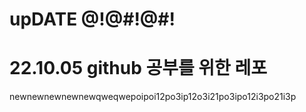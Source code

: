 # upDATE @!@#!@#!
# 22.10.05 github 공부를 위한 레포
newnewnewnewnewqweqwepoipoi12po3ip12o3i21po3ipo12i3po21i3p
